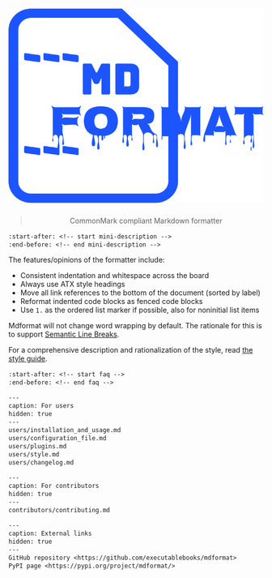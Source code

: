 <div align="center">

# ![mdformat](_static/logo.svg)

> CommonMark compliant Markdown formatter

</div>

```{include} ../README.md
:start-after: <!-- start mini-description -->
:end-before: <!-- end mini-description -->
```

The features/opinions of the formatter include:

- Consistent indentation and whitespace across the board
- Always use ATX style headings
- Move all link references to the bottom of the document (sorted by label)
- Reformat indented code blocks as fenced code blocks
- Use `1.` as the ordered list marker if possible, also for noninitial list items

Mdformat will not change word wrapping by default.
The rationale for this is to support [Semantic Line Breaks](https://sembr.org/).

For a comprehensive description and rationalization of the style,
read [the style guide](users/style.md).

```{include} ../README.md
:start-after: <!-- start faq -->
:end-before: <!-- end faq -->
```

```{toctree}
---
caption: For users
hidden: true
---
users/installation_and_usage.md
users/configuration_file.md
users/plugins.md
users/style.md
users/changelog.md
```

```{toctree}
---
caption: For contributors
hidden: true
---
contributors/contributing.md
```

```{toctree}
---
caption: External links
hidden: true
---
GitHub repository <https://github.com/executablebooks/mdformat>
PyPI page <https://pypi.org/project/mdformat/>
```
